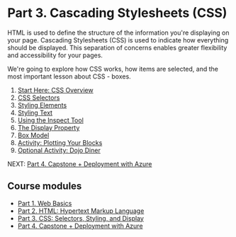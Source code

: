 # Part 3. Cascading Stylesheets (CSS)

HTML is used to define the structure of the information you're displaying on your page. Cascading Stylesheets (CSS) is used to indicate how everything should be displayed. This separation of concerns enables greater flexibility and accessibility for your pages.

We're going to explore how CSS works, how items are selected, and the most important lesson about CSS - boxes.

1. [Start Here: CSS Overview](./introduction_to_css.md)
2. [CSS Selectors](./css_selectors.md)
3. [Styling Elements](./styling_elements.md)
4. [Styling Text](./styling_text.md)
5. [Using the Inspect Tool](./inspect_element.md)
6. [The Display Property](./display_property.md)
7. [Box Model](./box_model.md)
8. [Activity: Plotting Your Blocks](./plotting_your_blox.md)
9. [Optional Activity: Dojo Diner](./dojo-diner.md)

NEXT: [Part 4. Capstone + Deployment with Azure](../4_Capstone_Deployment)

## Course modules

* [Part 1. Web Basics](../1_Web_Basics)
* [Part 2. HTML: Hypertext Markup Language](../2_HTML)
* [Part 3. CSS: Selectors, Styling, and Display](../3_CSS_CSS3)
* [Part 4. Capstone + Deployment with Azure](../4_Capstone_Deployment)
